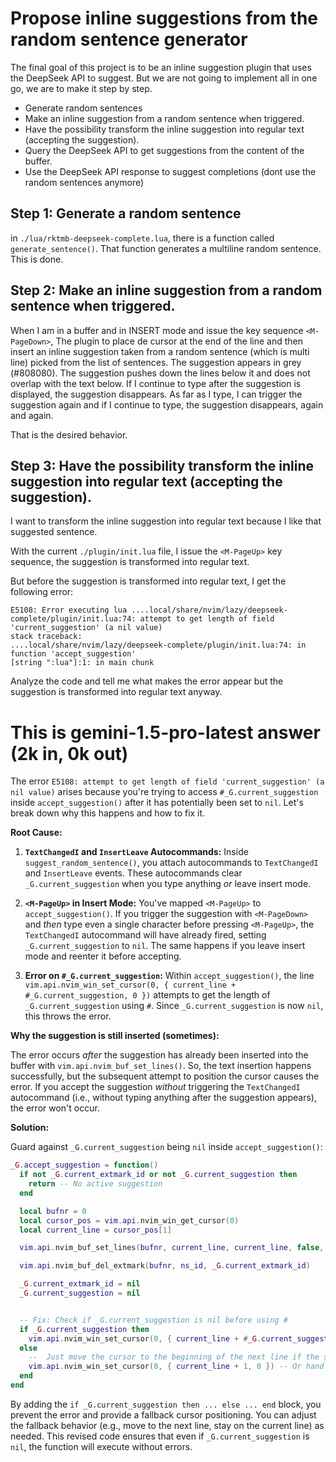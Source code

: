 # Propose inline suggestions from the random sentence generator

The final goal of this project is to be an inline suggestion plugin that uses the DeepSeek API to suggest.
But we are not going to implement all in one go, we are to make it step by step.

- Generate random sentences
- Make an inline suggestion from a random sentence when triggered.
- Have the possibility transform the inline suggestion into regular text (accepting the suggestion).
- Query the DeepSeek API to get suggestions from the content of the buffer.
- Use the DeepSeek API response to suggest completions (dont use the random sentences anymore)

## Step 1: Generate a random sentence

in `./lua/rktmb-deepseek-complete.lua`, there is a function called `generate_sentence()`.
That function generates a multiline random sentence.
This is done.

## Step 2: Make an inline  suggestion from a random sentence when triggered.

When I am in a buffer and in INSERT mode and issue the key sequence `<M-PageDown>`,
The plugin to place de cursor at the end of the line and then insert an inline suggestion 
taken from a random sentence (which is multi line) picked from the list of sentences.
The suggestion appears in grey (#808080).
The suggestion pushes down the lines below it and does not overlap with the text below.
If I continue to type after the suggestion is displayed, the suggestion disappears.
As far as I type, I can trigger the suggestion again and if I continue to type, the suggestion disappears, again and again.

That is the desired behavior.

## Step 3: Have the possibility transform the inline suggestion into regular text (accepting the suggestion).

I want to transform the inline suggestion into regular text because I like that suggested sentence.

With the current `./plugin/init.lua` file,
I issue the `<M-PageUp>` key sequence, the suggestion is transformed into regular text.

But before the suggestion is transformed into regular text, I get the following error:

```
E5108: Error executing lua ....local/share/nvim/lazy/deepseek-complete/plugin/init.lua:74: attempt to get length of field 'current_suggestion' (a nil value)
stack traceback:
....local/share/nvim/lazy/deepseek-complete/plugin/init.lua:74: in function 'accept_suggestion'
[string ":lua"]:1: in main chunk
```

Analyze the code and tell me what makes the error appear but the suggestion is transformed into regular text anyway.




# This is gemini-1.5-pro-latest answer (2k in, 0k out)

The error `E5108: attempt to get length of field 'current_suggestion' (a nil value)` arises because you're trying to access `#_G.current_suggestion` inside `accept_suggestion()` after it has potentially been set to `nil`.  Let's break down why this happens and how to fix it.

**Root Cause:**

1. **`TextChangedI` and `InsertLeave` Autocommands:** Inside `suggest_random_sentence()`, you attach autocommands to `TextChangedI` and `InsertLeave` events. These autocommands clear `_G.current_suggestion` when you type anything *or* leave insert mode.

2. **`<M-PageUp>` in Insert Mode:** You've mapped `<M-PageUp>` to `accept_suggestion()`.  If you trigger the suggestion with `<M-PageDown>` and *then* type even a single character before pressing `<M-PageUp>`, the `TextChangedI` autocommand will have already fired, setting `_G.current_suggestion` to `nil`.  The same happens if you leave insert mode and reenter it before accepting.

3. **Error on `#_G.current_suggestion`:**  Within `accept_suggestion()`, the line `vim.api.nvim_win_set_cursor(0, { current_line + #_G.current_suggestion, 0 })` attempts to get the length of `_G.current_suggestion` using `#`.  Since `_G.current_suggestion` is now `nil`, this throws the error.

**Why the suggestion is still inserted (sometimes):**

The error occurs *after* the suggestion has already been inserted into the buffer with `vim.api.nvim_buf_set_lines()`.  So, the text insertion happens successfully, but the subsequent attempt to position the cursor causes the error.  If you accept the suggestion *without* triggering the `TextChangedI` autocommand (i.e., without typing anything after the suggestion appears), the error won't occur.



**Solution:**

Guard against `_G.current_suggestion` being `nil` inside `accept_suggestion()`:

```lua
_G.accept_suggestion = function()
  if not _G.current_extmark_id or not _G.current_suggestion then
    return -- No active suggestion
  end

  local bufnr = 0
  local cursor_pos = vim.api.nvim_win_get_cursor(0)
  local current_line = cursor_pos[1]

  vim.api.nvim_buf_set_lines(bufnr, current_line, current_line, false, _G.current_suggestion)

  vim.api.nvim_buf_del_extmark(bufnr, ns_id, _G.current_extmark_id)

  _G.current_extmark_id = nil
  _G.current_suggestion = nil


  -- Fix: Check if _G.current_suggestion is nil before using #
  if _G.current_suggestion then
    vim.api.nvim_win_set_cursor(0, { current_line + #_G.current_suggestion, 0 })
  else
    --  Just move the cursor to the beginning of the next line if the suggestion is nil
    vim.api.nvim_win_set_cursor(0, { current_line + 1, 0 }) -- Or handle it differently
  end
end
```

By adding the `if _G.current_suggestion then ... else ... end` block, you prevent the error and provide a fallback cursor positioning.  You can adjust the fallback behavior (e.g., move to the next line, stay on the current line) as needed.  This revised code ensures that even if `_G.current_suggestion` is `nil`, the function will execute without errors.
